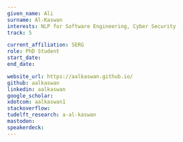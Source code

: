 ```yaml
---
given_name: Ali
surname: Al-Kaswan
interests: NLP for Software Engineering, Cyber Security
track: 5

current_affiliation: SERG
role: PhD Student
start_date:
end_date:

website_url: https://aalkaswan.github.io/
github: aalkaswan
linkedin: aalkaswan
google_scholar:
xdotcom: aalkaswan1
stackoverflow:
tudelft_research: a-al-kaswan
mastodon:
speakerdeck:
---
```

